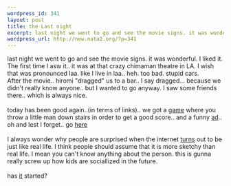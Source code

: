 ```yaml
--- 
wordpress_id: 341
layout: post
title: the Last night
excerpt: last night we went to go and see the movie signs. it was wonderful. I liked it. The first time I asw it.. it was at that crazy chimaman theatre in LA. I wish that was pronounced laa. like I live in laa.. heh. too bad. stupid cars. After the movie.. hiromi "dragged" us to a bar.. I say dragged... because we didn't really know anyone.. but I wanted to go anyway. I saw some friends there.. whi...
wordpress_url: http://new.nata2.org/?p=341
---
```

last night we went to go and see the movie signs. it was wonderful. I liked it. The first time I asw it.. it was at that crazy chimaman theatre in LA. I wish that was pronounced laa. like I live in laa.. heh. too bad. stupid cars. <br/>After the movie.. hiromi "dragged" us to a bar.. I say dragged... because we didn't really know anyone.. but I wanted to go anyway. I saw some friends there.. which is always nice.<br/><br/>today has been good again..(in terms of links).. we got a <a href="http://taat.planet-d.net/taat/porrasturvat/">game</a> where you throw a little man down stairs in order to get a good score.. and a funny <a href="http://www.nottingham.ac.uk/~ulzkls/Advertisement.htm">ad</a>.. oh and lest I forget.. go <a href="http://homepage.mac.com/davezilla/">here</a><br/><br/>I always wonder why people are surprised when the internet <a href="http://www.syracuse.com/news/poststandard/index.ssf?/base/news-3/1029230304179082.xml">turns</a> out to be just like real life. I think people should assume that it is more sketchy than real life. I mean you can't know anything about the person. this is gunna really screw up how kids are sociallized in the future. <br/><br/>has <a href="http://www.worldtribune.com/worldtribune/breaking_1.html">it</a> started?
